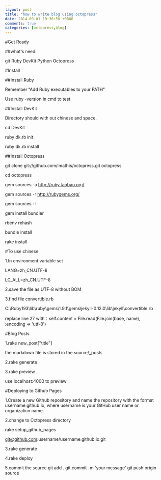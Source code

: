 ```yaml
---
layout: post
title: "how to write blog using octopress"
date: 2014-09-01 19:36:56 +0800
comments: true
categories: [octopress,blog]
---
```


#Get Ready

##what's need

git Ruby DevKit Python Octopress

#Install

##Install Ruby

Remember “Add Ruby executables to your PATH”

Use ruby -version in cmd to test.

##Install DevKit

Directory should with out chinese and space.

cd DevKit

ruby dk.rb init

ruby dk.rb install

##Install Octopress

git clone git://github.com/imathis/octopress.git octopress

cd octopress


gem sources -a http://ruby.taobao.org/

gem sources -r http://rubygems.org/

gem sources -l


gem install bundler

rbenv rehash

bundle install


rake install

#To use chinese

1.In  environment variable set

LANG=zh_CN.UTF-8

LC_ALL=zh_CN.UTF-8

2.save the file as UTF-8 without BOM

3.find file convertible.rb

C:\Ruby193\lib\ruby\gems\1.9.1\gems\jekyll-0.12.0\lib\jekyll\convertible.rb

replace line 27 with：self.content = File.read(File.join(base, name), :encoding => 'utf-8')

#Blog Posts

1.rake new_post["title"]

the markdown file is stored in the source/_posts

2.rake generate

3.rake preview

use localhost:4000 to preview

#Deploying to Github Pages

1.Create a new Github repository and name the repository with the format username.github.io, where username is your GitHub user name or organization name.

2.change to Octopress directory

rake setup_github_pages

git@github.com:username/username.github.io.git

3.rake generate

4.rake deploy

5.commit the source 
git add .
git commit -m 'your message'
git push origin source